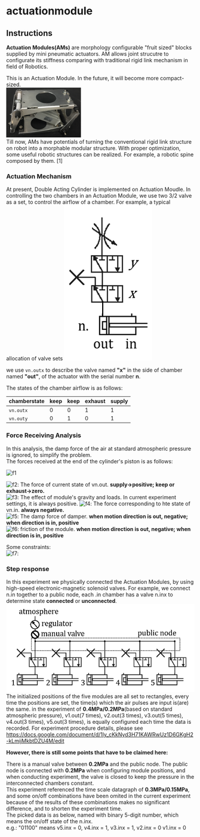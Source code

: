 # actuationmodule
## Instructions
**Actuation Modules(AMs)** are morphology configurable "fruit sized" blocks supplied by mini pneumatic actuators. AM allows joint strucutre to configurate its stiffness comparing with traditional rigid link mechanism in field of Robotics.  
  
This is an Actuation Module. In the future, it will become more compact-sized.  
<img src="https://github.com/grandmasteryu/actuationmodule/blob/master/screenshot/IMG_0638.png" width="200px">  
Till now, AMs have potentials of turning the conventional rigid link structure on robot into a morphable modular structure. With proper optimization, some useful robotic structures can be realized. For example, a robotic spine composed by them. [1]  

### Actuation Mechanism
At present, Double Acting Cylinder is implemented on Actuation Moudle. In controlling the two chambers in an Actuation Module, we use two 3/2 valve as a set, to control the airflow of a chamber. For example, a typical allocation of valve sets
![](https://github.com/grandmasteryu/actuationmodule/blob/master/screenshot/valvesets.png)  

we use `vn.outx` to describe the valve named **"x"** in the side of chamber named **"out"**, of the actuator with the serial number **n**.  
  
The states of the chamber airflow is as follows:  

chamberstate | keep | keep | exhaust | supply  
--- | --- | --- | --- | ---
`vn.outx` | 0 | 0 | 1 | 1
`vn.outy` | 0 | 1 | 0 | 1

### Force Receiving Analysis
In this analysis, the damp force of the air at standard atmospheric pressure is ignored, to simplify the problem.  
The forces received at the end of the cylinder's piston is as follows:  
  
![f1]  

![f2]: The force of current state of vn.out. **supply->positive; keep or exhaust->zero.**  
![f3]: The effect of module's gravity and loads. In current experiment settings, it is always positive.
![f4]: The force corresponding to hte state of vn.in. **always negative.**  
![f5]: The damp force of damper. **when motion direction is out, negative; when direction is in, positive**  
![f6]: friction of the module. **when motion direction is out, negative; when direction is in, positive**   
  
Some constraints:   
![f7]: 

[f1]: http://chart.apis.google.com/chart?cht=tx&chl=F=F_o%2BF_G-F_i-f_D-f
[f2]: http://chart.apis.google.com/chart?cht=tx&chl=F_o
[f3]: http://chart.apis.google.com/chart?cht=tx&chl=F_G
[f4]: http://chart.apis.google.com/chart?cht=tx&chl=F_i
[f5]: http://chart.apis.google.com/chart?cht=tx&chl=f_D
[f6]: http://chart.apis.google.com/chart?cht=tx&chl=f
[f7]: http://chart.apis.google.com/chart?cht=tx&chl=F_G<F_i%2Bf_D%2Bf
  
### Step response
In this experiment we physically connected the Actuation Modules, by using high-speed electronic-magnetic solenoid valves. For example, we connect n.in together to a public node, each .in chamber has a valve n.inx to determine state **connected** or **unconnected**.  
![](https://github.com/grandmasteryu/actuationmodule/blob/master/screenshot/ANS.png)  
The initialized positions of the five modules are all set to rectangles, every time the positions are set, the time(s) which the air pulses are input is(are) the same. in the experiment of **0.4MPa/0.2MPa**(based on standard atmospheric pressure), v1.out(7 times), v2.out(3 times), v3.out(5 times), v4.out(3 times), v5.out(3 times), is equally configured each time the data is recorded. For experiment procedure details, please see
https://docs.google.com/document/d/1ly_cKkNyd3H71KAWRwUz1D6GKgH2-kLmijMkbtDZU4M/edit  
  
  **However, there is still some points that have to be claimed here:**  
    
There is a manual valve between **0.2MPa** and the public node. The public node is connected with **0.2MPa** when configuring module positions, and when conducting experiment, the valve is closed to keep the pressure in the interconnected chambers constant.  
This experiment referenced the time scale datagraph of **0.3MPa/0.15MPa**, and some on/off combinations have been omited in the current experiment because of the results of these combinations makes no significant difference, and to shorten the experiment time.  
The picked data is as below, named with binary 5-digit number, which means the on/off state of the n.inx.  
e.g.: "01100" means v5.inx = 0, v4.inx = 1, v3.inx = 1, v2.inx = 0 v1.inx = 0  

